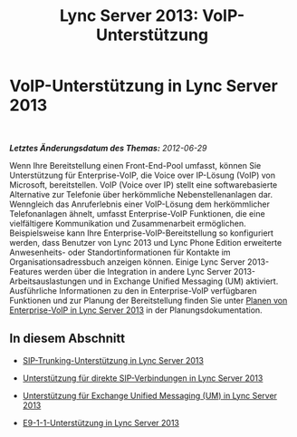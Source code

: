﻿---
title: 'Lync Server 2013: VoIP-Unterstützung'
TOCTitle: VoIP-Unterstützung
ms:assetid: d151caa8-2ee4-4bfa-be53-428570aae1ea
ms:mtpsurl: https://technet.microsoft.com/de-de/library/Gg398896(v=OCS.15)
ms:contentKeyID: 49295481
ms.date: 05/19/2016
mtps_version: v=OCS.15
ms.translationtype: HT
---

# VoIP-Unterstützung in Lync Server 2013

 

_**Letztes Änderungsdatum des Themas:** 2012-06-29_

Wenn Ihre Bereitstellung einen Front-End-Pool umfasst, können Sie Unterstützung für Enterprise-VoIP, die Voice over IP-Lösung (VoIP) von Microsoft, bereitstellen. VoIP (Voice over IP) stellt eine softwarebasierte Alternative zur Telefonie über herkömmliche Nebenstellenanlagen dar. Wenngleich das Anruferlebnis einer VoIP-Lösung dem herkömmlicher Telefonanlagen ähnelt, umfasst Enterprise-VoIP Funktionen, die eine vielfältigere Kommunikation und Zusammenarbeit ermöglichen. Beispielsweise kann Ihre Enterprise-VoIP-Bereitstellung so konfiguriert werden, dass Benutzer von Lync 2013 und Lync Phone Edition erweiterte Anwesenheits- oder Standortinformationen für Kontakte im Organisationsadressbuch anzeigen können. Einige Lync Server 2013-Features werden über die Integration in andere Lync Server 2013-Arbeitsauslastungen und in Exchange Unified Messaging (UM) aktiviert. Ausführliche Informationen zu den in Enterprise-VoIP verfügbaren Funktionen und zur Planung der Bereitstellung finden Sie unter [Planen von Enterprise-VoIP in Lync Server 2013](lync-server-2013-planning-for-enterprise-voice.md) in der Planungsdokumentation.

## In diesem Abschnitt

  - [SIP-Trunking-Unterstützung in Lync Server 2013](lync-server-2013-sip-trunking-support.md)

  - [Unterstützung für direkte SIP-Verbindungen in Lync Server 2013](lync-server-2013-direct-sip-connections-support.md)

  - [Unterstützung für Exchange Unified Messaging (UM) in Lync Server 2013](lync-server-2013-exchange-unified-messaging-um-support.md)

  - [E9-1-1-Unterstützung in Lync Server 2013](lync-server-2013-e9-1-1-support.md)

